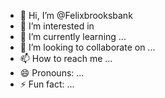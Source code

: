 - 👋 Hi, I’m @Felixbrooksbank
- 👀 I’m interested in 
- 🌱 I’m currently learning ...
- 💞️ I’m looking to collaborate on ...
- 📫 How to reach me ...
- 😄 Pronouns: ...
- ⚡ Fun fact: ...

<!---
Felixbrooksbank/Felixbrooksbank is a ✨ special ✨ repository because its `README.md` (this file) appears on your GitHub profile.
You can click the Preview link to take a look at your changes.
--->
